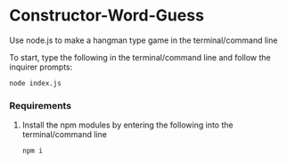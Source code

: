 # Constructor-Word-Guess
Use node.js to make a hangman type game in the terminal/command line

To start, type the following in the terminal/command line and follow the inquirer prompts:

```
node index.js
```

### Requirements

 1. Install the npm modules by entering the following into the terminal/command line
    ```
    npm i
    ```